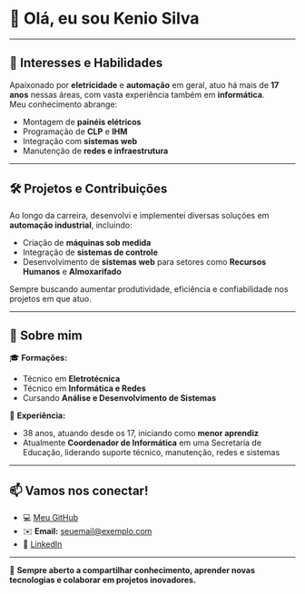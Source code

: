 # 👋 Olá, eu sou **Kenio Silva**  

---

## 🔌 Interesses e Habilidades  
Apaixonado por **eletricidade** e **automação** em geral, atuo há mais de **17 anos** nessas áreas, com vasta experiência também em **informática**.  
Meu conhecimento abrange:  
- Montagem de **painéis elétricos**  
- Programação de **CLP** e **IHM**  
- Integração com **sistemas web**  
- Manutenção de **redes e infraestrutura**  

---

## 🛠 Projetos e Contribuições  
Ao longo da carreira, desenvolvi e implementei diversas soluções em **automação industrial**, incluindo:  
- Criação de **máquinas sob medida**  
- Integração de **sistemas de controle**  
- Desenvolvimento de **sistemas web** para setores como **Recursos Humanos** e **Almoxarifado**  

Sempre buscando aumentar produtividade, eficiência e confiabilidade nos projetos em que atuo.  

---

## 🎯 Sobre mim  
🎓 **Formações:**  
- Técnico em **Eletrotécnica**  
- Técnico em **Informática e Redes**  
- Cursando **Análise e Desenvolvimento de Sistemas**  

💼 **Experiência:**  
- 38 anos, atuando desde os 17, iniciando como **menor aprendiz**  
- Atualmente **Coordenador de Informática** em uma Secretaria de Educação, liderando suporte técnico, manutenção, redes e sistemas  

---

## 📫 Vamos nos conectar!  
- 💻 [Meu GitHub](https://github.com/SEU-USUARIO)  
- ✉️ **Email:** seuemail@exemplo.com  
- 🔗 [LinkedIn](https://www.linkedin.com/in/SEU-LINKEDIN)  

---
💬 **Sempre aberto a compartilhar conhecimento, aprender novas tecnologias e colaborar em projetos inovadores.**
